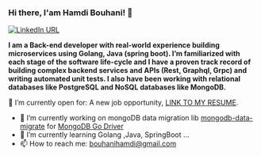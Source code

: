 ### Hi there, I'am Hamdi Bouhani!  👋

[![LinkedIn URL](https://img.shields.io/static/v1?color=red&label=linkedin&logo=linkedin&logoColor=white&style=for-the-badge&message=Connect)](https://www.linkedin.com/in/hamdi-bouhani-26752a140/)

**I am a Back-end developer with real-world experience building microservices using Golang, Java (spring boot).  I’m familiarized with each stage of the software life-cycle and I have a proven track record of building complex backend services and APIs (Rest, Graphql, Grpc) and writing automated unit tests. I also have been working with relational databases like PostgreSQL and NoSQL databases like MongoDB.**

🤔  I’m currently open for: A new job opportunity, [LINK TO MY RESUME](https://docs.google.com/document/d/18xMSPdOOo7pOSwHG2zfymWyWQ4phXSMqbBf46lxnqJQ/edit?usp=sharing).

- 🔭 I’m currently working on mongoDB data migration lib [mongodb-data-migrate](https://github.com/hamdiBouhani/mongodb-data-migrate) for [MongoDB Go Driver](https://github.com/mongodb/mongo-go-driver)
- 🌱 I’m currently learning Golang ,Java, SpringBoot ...
- 📫 How to reach me: bouhanihamdi@gmail.com

